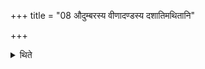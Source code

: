 +++
title = "08 औदुम्बरस्य वीणादण्डस्य दशातिमथितानि"

+++

<details><summary>थिते</summary>

8. On the staff of the lute made out of Udumbara-wood there should be ten holes. 
</details>
